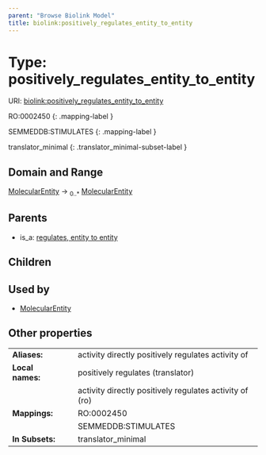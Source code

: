 ```yaml
---
parent: "Browse Biolink Model"
title: biolink:positively_regulates_entity_to_entity
---
```


# Type: positively_regulates_entity_to_entity




URI: [biolink:positively_regulates_entity_to_entity](https://w3id.org/biolink/vocab/positively_regulates_entity_to_entity)

RO:0002450
{: .mapping-label }

SEMMEDDB:STIMULATES
{: .mapping-label }


translator_minimal
{: .translator_minimal-subset-label }


## Domain and Range

[MolecularEntity](MolecularEntity.md) ->  <sub>0..*</sub> [MolecularEntity](MolecularEntity.md)

## Parents

 *  is_a: [regulates, entity to entity](regulates_entity_to_entity.md)

## Children


## Used by

 * [MolecularEntity](MolecularEntity.md)

## Other properties

|  |  |  |
| --- | --- | --- |
| **Aliases:** | | activity directly positively regulates activity of |
| **Local names:** | | positively regulates (translator) |
|  | | activity directly positively regulates activity of (ro) |
| **Mappings:** | | RO:0002450 |
|  | | SEMMEDDB:STIMULATES |
| **In Subsets:** | | translator_minimal |

